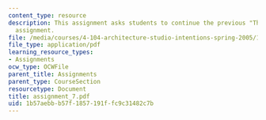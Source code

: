 ```yaml
---
content_type: resource
description: This assignment asks students to continue the previous "Third Spaces"
  assignment.
file: /media/courses/4-104-architecture-studio-intentions-spring-2005/1b57aebbb57f1857191ffc9c31482c7b_assignment_7.pdf
file_type: application/pdf
learning_resource_types:
- Assignments
ocw_type: OCWFile
parent_title: Assignments
parent_type: CourseSection
resourcetype: Document
title: assignment_7.pdf
uid: 1b57aebb-b57f-1857-191f-fc9c31482c7b
---
```


